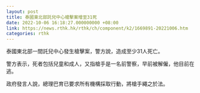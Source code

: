 ```yaml
---
layout: post
title: 泰國東北部託兒中心槍擊案增至31死
date: 2022-10-06 16:18:27.000000000 +08:00
link: https://news.rthk.hk/rthk/ch/component/k2/1669891-20221006.htm
categories: rthk
---
```


泰國東北部一間託兒中心發生槍擊案，警方說，造成至少31人死亡。

警方表示，死者包括兒童和成人，又指槍手是一名前警察，早前被解僱，他目前在逃。

政府發言人說，總理巴育已要求所有機構採取行動，將槍手繩之於法。
